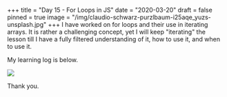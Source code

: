 +++
title = "Day 15 - For Loops in JS"
date = "2020-03-20"
draft = false
pinned = true
image = "/img/claudio-schwarz-purzlbaum-i25aqe_yuzs-unsplash.jpg"
+++
I have worked on for loops and their use in iterating arrays. It is rather a challenging concept, yet I will keep  "iterating" the lesson till I have a fully filtered understanding of it, how to use it, and when to use it. 



My learning log is below. 

![](/img/day-15_learninglog.png)

Thank you.